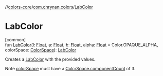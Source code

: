 //[colors-core](../../index.md)/[com.chrynan.colors](index.md)/[LabColor](-lab-color.md)

# LabColor

[common]\
fun [LabColor](-lab-color.md)(l: [Float](https://kotlinlang.org/api/latest/jvm/stdlib/kotlin/-float/index.html), a: [Float](https://kotlinlang.org/api/latest/jvm/stdlib/kotlin/-float/index.html), b: [Float](https://kotlinlang.org/api/latest/jvm/stdlib/kotlin/-float/index.html), alpha: [Float](https://kotlinlang.org/api/latest/jvm/stdlib/kotlin/-float/index.html) = Color.OPAQUE_ALPHA, colorSpace: [ColorSpace](../com.chrynan.colors.space/-color-space/index.md)): [LabColor](-lab-color/index.md)

Creates a [LabColor](-lab-color/index.md) with the provided values.

Note [colorSpace](-lab-color.md) must have a [ColorSpace.componentCount](../com.chrynan.colors.space/-color-space/component-count.md) of 3.

